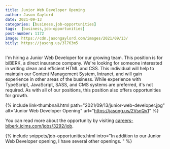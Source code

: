 ```yaml
---
title: Junior Web Developer Opening
author: Jason Gaylord
date: 2021-09-13
categories: [business,job-opportunities]
tags:  [business,job-opportunities]
post-number: 1172
image: https://cdn.jasongaylord.com/images/2021/09/13/
bitly: https://jasong.us/3l763m5
---
```


I'm hiring a Junior Web Developer for our growing team. This position is for biBERK, a direct insurance company. We're looking for someone interested in writing clean and efficient HTML and CSS. This individual will help to maintain our Content Management System, Intranet, and will gain experience in other areas of the business. While experience with TypeScript, JavaScript, SASS, and CMS systems are preferred, it's not required. As with all of our positions, this position also offers opportunities for growth.

{% include link-thumbnail.html path="2021/09/13/junior-web-developer.jpg" alt="Junior Web Developer Opening" url="https://jasong.us/2VsnQv1" %}

You can read more about the opportunity by visiting [careers-biberk.icims.com/jobs/3292/job](https://jasong.us/2VsnQv1).

{% include snippets/job-opportunities.html intro="In addition to our Junior Web Developer opening, I have several other openings. " %}